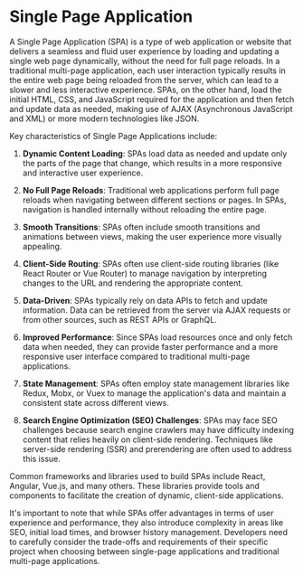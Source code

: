 # Single Page Application

A Single Page Application (SPA) is a type of web application or website that delivers a seamless and fluid user experience by loading and updating a single web page dynamically, without the need for full page reloads. In a traditional multi-page application, each user interaction typically results in the entire web page being reloaded from the server, which can lead to a slower and less interactive experience. SPAs, on the other hand, load the initial HTML, CSS, and JavaScript required for the application and then fetch and update data as needed, making use of AJAX (Asynchronous JavaScript and XML) or more modern technologies like JSON.

Key characteristics of Single Page Applications include:

1. **Dynamic Content Loading**: SPAs load data as needed and update only the parts of the page that change, which results in a more responsive and interactive user experience.

2. **No Full Page Reloads**: Traditional web applications perform full page reloads when navigating between different sections or pages. In SPAs, navigation is handled internally without reloading the entire page.

3. **Smooth Transitions**: SPAs often include smooth transitions and animations between views, making the user experience more visually appealing.

4. **Client-Side Routing**: SPAs often use client-side routing libraries (like React Router or Vue Router) to manage navigation by interpreting changes to the URL and rendering the appropriate content.

5. **Data-Driven**: SPAs typically rely on data APIs to fetch and update information. Data can be retrieved from the server via AJAX requests or from other sources, such as REST APIs or GraphQL.

6. **Improved Performance**: Since SPAs load resources once and only fetch data when needed, they can provide faster performance and a more responsive user interface compared to traditional multi-page applications.

7. **State Management**: SPAs often employ state management libraries like Redux, Mobx, or Vuex to manage the application's data and maintain a consistent state across different views.

8. **Search Engine Optimization (SEO) Challenges**: SPAs may face SEO challenges because search engine crawlers may have difficulty indexing content that relies heavily on client-side rendering. Techniques like server-side rendering (SSR) and prerendering are often used to address this issue.

Common frameworks and libraries used to build SPAs include React, Angular, Vue.js, and many others. These libraries provide tools and components to facilitate the creation of dynamic, client-side applications.

It's important to note that while SPAs offer advantages in terms of user experience and performance, they also introduce complexity in areas like SEO, initial load times, and browser history management. Developers need to carefully consider the trade-offs and requirements of their specific project when choosing between single-page applications and traditional multi-page applications.
